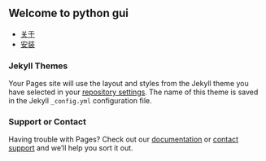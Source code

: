 ## Welcome to python gui


- [关于](https://github.com/envisioncheng/pythongui/blob/main/00_about.md)
- [安装](https://github.com/envisioncheng/pythongui/blob/main/01_install.md)




### Jekyll Themes

Your Pages site will use the layout and styles from the Jekyll theme you have selected in your [repository settings](https://github.com/envisioncheng/pythongui/settings). The name of this theme is saved in the Jekyll `_config.yml` configuration file.

### Support or Contact

Having trouble with Pages? Check out our [documentation](https://docs.github.com/categories/github-pages-basics/) or [contact support](https://github.com/contact) and we’ll help you sort it out.

